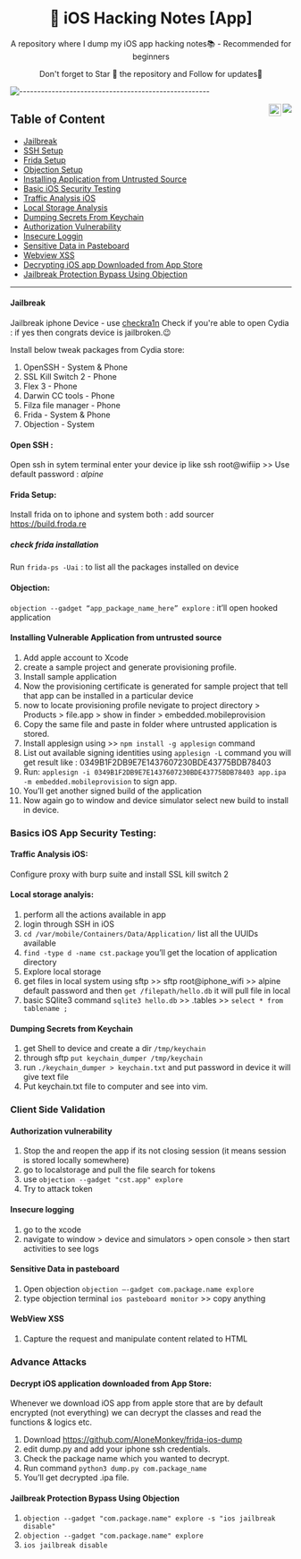 <H1 align="center"> 🥷 iOS Hacking Notes [App]</h1>
<p align="center"> A repository where I dump my iOS app hacking notes📚 - Recommended for beginners </p>
<p align="center"> Don't forget to Star 🌟 the repository and Follow for updates🙂  </p>




![-----------------------------------------------------](https://raw.githubusercontent.com/andreasbm/readme/master/assets/lines/aqua.png)

<a href="https://twitter.com/InfosecTweet">
  <img align="right" target="_blank" src="https://visitor-badge.glitch.me/badge?page_id=bugdisclose.iOS-Hacking-Notes&left_color=655BE1&right_color=green" />
</a>

<a href="https://twitter.com/InfosecTweet">
  <img align="right" alt="InfosecTweet's Twitter" target="_blank" width="22px" src="https://raw.githubusercontent.com/peterthehan/peterthehan/master/assets/twitter.svg" />
</a>

## Table of Content
* [Jailbreak](#Jailbreak)
* [SSH Setup](#open-ssh-)
* [Frida Setup](#frida-setup)
* [Objection Setup](#objection)
* [Installing Application from Untrusted Source](#installing-vulnerable-application-from-untrusted-source)
* [Basic iOS Security Testing](#basics-ios-app-security-testing)
* [Traffic Analysis iOS](#traffic-analysis-ios)
* [Local Storage Analysis](#local-storage-analyis)
* [Dumping Secrets From Keychain](#dumping-secrets-from-keychain)
* [Authorization Vulnerability](#authorization-vulnerability)
* [Insecure Loggin](#insecure-logging)
* [Sensitive Data in Pasteboard](#sensitive-data-in-pasteboard)
* [Webview XSS](#webview-xss)
* [Decrypting iOS app Downloaded from App Store](#decrypt-ios-application-downloaded-from-app-store)
* [Jailbreak Protection Bypass Using Objection](#jailbreak-protection-bypass-using-objection)

---

#### Jailbreak
Jailbreak iphone Device - use [checkra1n](https://checkra.in/)
Check if you're able to open Cydia : if yes then congrats device is jailbroken.😉

Install below tweak packages from Cydia store:
1. OpenSSH - System & Phone
2. SSL Kill Switch 2 - Phone
3. Flex 3 - Phone
4. Darwin CC tools - Phone
5. Filza file manager - Phone
6. Frida - System & Phone
7. Objection - System

#### Open SSH : 
Open ssh in sytem terminal enter your device ip like ssh root@wifiip >> Use default password : _alpine_

#### Frida Setup:
Install frida on to iphone and system both : add sourcer https://build.froda.re	
##### check frida installation

Run ```frida-ps -Uai``` : to list all the packages installed on device

#### Objection:
```objection --gadget “app_package_name_here” explore``` : it’ll open hooked application

#### Installing Vulnerable Application from untrusted source

1. Add apple account to Xcode
2. create a sample project and generate provisioning profile.
3. Install sample application 
4. Now the provisioning certificate is generated for sample project that tell that app can be installed in a particular device
5. now to locate provisioning profile nevigate to project directory > Products > file.app > show in finder > embedded.mobileprovision 
6. Copy the same file and paste in folder where untrusted application is stored.
7. Install applesign using >> ```npm install -g applesign``` command
8. List out available signing identities using ```applesign -L``` command you will get result like : 0349B1F2DB9E7E1437607230BDE43775BDB78403
9. Run: ```applesign -i 0349B1F2DB9E7E1437607230BDE43775BDB78403 app.ipa -m embedded.mobileprovision```  to sign app.
10. You’ll get another signed build of the application
11. Now again go to window and device simulator select new build to install in device.

### Basics iOS App Security Testing: 

#### Traffic Analysis iOS:
Configure proxy with burp suite and install SSL kill switch 2

#### Local storage analyis:
1. perform all the actions available in app
2. login through SSH in iOS
3. ```cd /var/mobile/Containers/Data/Application/``` list all the UUIDs available
4. ```find -type d -name cst.package``` you’ll get the location of application directory
5. Explore local storage
6. get files in local system using sftp >> sftp root@iphone_wifi >> alpine default password and then ```get /filepath/hello.db``` it will pull file in local
7. basic SQlite3 command ```sqlite3 hello.db``` >> .tables >> ```select * from tablename ;```


#### Dumping Secrets from Keychain
1. get Shell to device and create a dir ```/tmp/keychain```
2. through sftp ```put keychain_dumper /tmp/keychain```
3. run ```./keychain_dumper > keychain.txt``` and put password in device it will give text file
4. Put keychain.txt file to computer and see into vim.

### Client Side Validation

#### Authorization vulnerability 
1.  Stop the and reopen the app if its not closing session (it means session is stored locally somewhere)
2.  go to localstorage and pull the file search for tokens
3. use ```objection --gadget "cst.app" explore```
4. Try to attack token

#### Insecure logging	
1. go to the xcode
2. navigate to window > device and simulators > open console > then start activities to see logs

#### Sensitive Data in pasteboard
1. Open objection ```objection —-gadget com.package.name explore```
2. type objection terminal ```ios pasteboard monitor``` >> copy anything

#### WebView XSS 
1. Capture the request and manipulate content related to HTML

### Advance Attacks

#### Decrypt iOS application downloaded from App Store:
Whenever we download iOS app from apple store that are by default encrypted (not everything) we can decrypt the classes and read the functions & logics etc.

1. Download https://github.com/AloneMonkey/frida-ios-dump
2. edit dump.py and add your iphone ssh credentials.
3. Check the package name which you wanted to decrypt.
4. Run command ```python3 dump.py com.package_name```
5. You’ll get decrypted .ipa file.


#### Jailbreak Protection Bypass Using Objection

1. ```objection --gadget "com.package.name" explore -s "ios jailbreak disable"```
2. ```objection --gadget "com.package.name" explore```
3. ```ios jailbreak disable```
